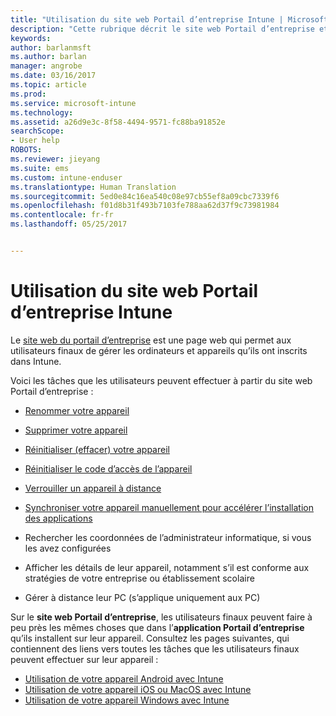 ```yaml
---
title: "Utilisation du site web Portail d’entreprise Intune | Microsoft Docs"
description: "Cette rubrique décrit le site web Portail d’entreprise et fournit des liens menant vers les procédures de réalisation des tâches que les utilisateurs finaux peuvent effectuer sur ce site web"
keywords: 
author: barlanmsft
ms.author: barlan
manager: angrobe
ms.date: 03/16/2017
ms.topic: article
ms.prod: 
ms.service: microsoft-intune
ms.technology: 
ms.assetid: a26d9e3c-8f58-4494-9571-fc88ba91852e
searchScope:
- User help
ROBOTS: 
ms.reviewer: jieyang
ms.suite: ems
ms.custom: intune-enduser
ms.translationtype: Human Translation
ms.sourcegitcommit: 5ed0e84c16ea540c08e97cb55ef8a09cbc7339f6
ms.openlocfilehash: f01d8b31f493b7103fe788aa62d37f9c73981984
ms.contentlocale: fr-fr
ms.lasthandoff: 05/25/2017


---
```


# <a name="using-the-intune-company-portal-website"></a>Utilisation du site web Portail d’entreprise Intune
Le [site web du portail d’entreprise](https://portal.manage.microsoft.com) est une page web qui permet aux utilisateurs finaux de gérer les ordinateurs et appareils qu’ils ont inscrits dans Intune.

Voici les tâches que les utilisateurs peuvent effectuer à partir du site web Portail d’entreprise :

-   [Renommer votre appareil](rename-your-device-cpwebsite.md)

-   [Supprimer votre appareil](remove-your-device-cpwebsite.md)

-   [Réinitialiser (effacer) votre appareil](reset-erase-your-device-cpwebsite.md)

-   [Réinitialiser le code d’accès de l’appareil](reset-your-passcode-cpwebsite.md)

-   [Verrouiller un appareil à distance](remote-lock-your-device-cpwebsite.md)

-    [Synchroniser votre appareil manuellement pour accélérer l’installation des applications](sync-your-device-manually-cpwebsite.md)

-   Rechercher les coordonnées de l’administrateur informatique, si vous les avez configurées

-   Afficher les détails de leur appareil, notamment s’il est conforme aux stratégies de votre entreprise ou établissement scolaire

-   Gérer à distance leur PC (s’applique uniquement aux PC)

Sur le **site web Portail d’entreprise**, les utilisateurs finaux peuvent faire à peu près les mêmes choses que dans l’**application Portail d’entreprise** qu’ils installent sur leur appareil. Consultez les pages suivantes, qui contiennent des liens vers toutes les tâches que les utilisateurs finaux peuvent effectuer sur leur appareil :

- [Utilisation de votre appareil Android avec Intune](using-your-android-device-with-intune.md)
- [Utilisation de votre appareil iOS ou MacOS avec Intune](using-your-ios-or-macOS-device-with-intune.md)
- [Utilisation de votre appareil Windows avec Intune](using-your-windows-device-with-intune.md)

